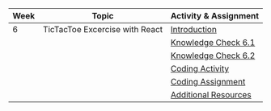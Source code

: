 | Week | Topic                                        | Activity & Assignment          |
|------|----------------------------------------------|--------------------------------|
| 6    | TicTacToe Excercise with React             | [Introduction](./Introduction%20and%20Instructions.pdf)                  |
|      |                                              | [Knowledge Check 6.1](https://docs.google.com/forms/d/1uO-rh7oe5Q6FpQ3GwBWhnEVJbmbNZ1nlJ27XHueo6iQ/edit)            |
|      |                                              | [Knowledge Check 6.2]()            |
|      |                                              | [Coding Activity]() |
|      |                                              | [Coding Assignment]() |
|      |                                              | [Additional Resources](./Additional%20Resources.pdf)           |
